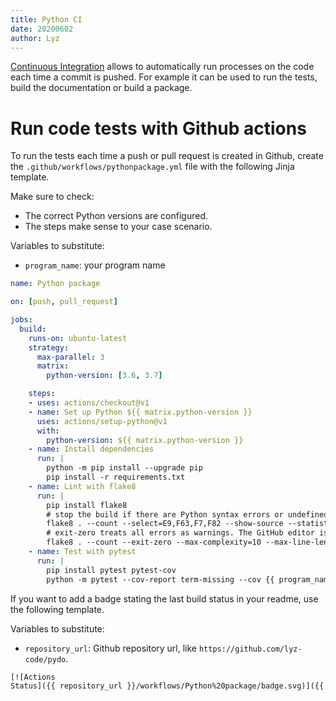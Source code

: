 ```yaml
---
title: Python CI
date: 20200602
author: Lyz
---
```


[Continuous Integration](https://en.wikipedia.org/wiki/Continuous_integration)
allows to automatically run processes on the code each time a commit is pushed.
For example it can be used to run the tests, build the documentation or build
a package.

# Run code tests with Github actions

To run the tests each time a push or pull request is created in Github, create
the `.github/workflows/pythonpackage.yml` file with the following Jinja
template.

Make sure to check:

* The correct Python versions are configured.
* The steps make sense to your case scenario.

Variables to substitute:

* `program_name`: your program name

```yaml
name: Python package

on: [push, pull_request]

jobs:
  build:
    runs-on: ubuntu-latest
    strategy:
      max-parallel: 3
      matrix:
        python-version: [3.6, 3.7]

    steps:
    - uses: actions/checkout@v1
    - name: Set up Python ${{ matrix.python-version }}
      uses: actions/setup-python@v1
      with:
        python-version: ${{ matrix.python-version }}
    - name: Install dependencies
      run: |
        python -m pip install --upgrade pip
        pip install -r requirements.txt
    - name: Lint with flake8
      run: |
        pip install flake8
        # stop the build if there are Python syntax errors or undefined names
        flake8 . --count --select=E9,F63,F7,F82 --show-source --statistics
        # exit-zero treats all errors as warnings. The GitHub editor is 127 chars wide
        flake8 . --count --exit-zero --max-complexity=10 --max-line-length=127 --statistics
    - name: Test with pytest
      run: |
        pip install pytest pytest-cov
        python -m pytest --cov-report term-missing --cov {{ program_name }} tests
```

If you want to add a badge stating the last build status in your readme, use the
following template.

Variables to substitute:

* `repository_url`: Github repository url, like
    `https://github.com/lyz-code/pydo`.
~~~markdown
[![Actions
Status]({{ repository_url }}/workflows/Python%20package/badge.svg)]({{ repository_url }}/actions)
~~~
